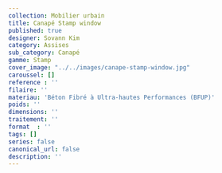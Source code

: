 ```yaml
---
collection: Mobilier urbain
title: Canapé Stamp window
published: true
designer: Sovann Kim
category: Assises
sub_category: Canapé
gamme: Stamp
cover_image: "../../images/canape-stamp-window.jpg"
caroussel: []
reference : ''
filaire: ''
materiau: 'Béton Fibré à Ultra-hautes Performances (BFUP)'
poids: ''
dimensions: ''
traitement: ''
format  : ''
tags: []
series: false
canonical_url: false
description: ''
---
```


